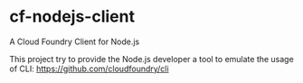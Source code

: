 # cf-nodejs-client
A Cloud Foundry Client for Node.js

This project try to provide the Node.js developer a tool to emulate the usage of CLI:
https://github.com/cloudfoundry/cli


